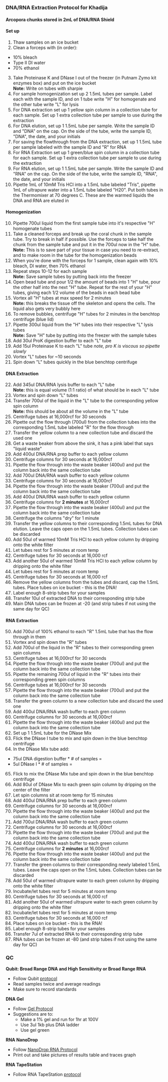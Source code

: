 ### DNA/RNA Extraction Protocol for Khadija

#### Arcopora chunks stored in 2mL of DNA/RNA Shield

#### Set up

1. Thaw samples on an ice bucket
2. Clean a forceps with (in order):
  - 10% bleach
  - Type II DI water
  - 70% ethanol
3. Take Proteinase K and DNase I out of the freezer (in Putnam Zymo kit enzymes box) and put on the ice bucket  
  **Note:** Write on tubes with sharpie
4. For sample homogenization set up 2 1.5mL tubes per sample. Label each with the sample ID, and on 1 tube write "H" for homogenate and the other tube write "L" for lysis
5. For DNA extraction set up 1 yellow spin column in a collection tube for each sample. Set up 1 extra collection tube per sample to use during the extraction
6. For DNA elution, set up 1 1.5mL tube per sample. Write the sample ID and "DNA" on the cap. On the side of the tube, write the sample ID, "DNA", the date, and your initials
7. For saving the flowthrough from the DNA extraction, set up 1 1.5mL tube per sample labeled with the sample ID and "R" for RNA
8. For RNA Extraction set up 1 green/blue spin column in a collection tube for each sample. Set up 1 extra collection tube per sample to use during the extraction
9. For RNA elution, set up 1 1.5mL tube per sample. Write the sample ID and "RNA" on the cap. On the side of the tube, write the sample ID, "RNA", the date, and your initials
10. Pipette 1mL of 10mM Tris HCl into a 1.5mL tube labeled "Tris", pipette 1mL of ultrapure water into a 1.5mL tube labeled "H20". Put both tubes in the Thermomixer at 70 degrees C. These are the warmed liquids the DNA and RNA are eluted in

#### Homogenization

10. Pipette 700ul liquid from the first sample tube into it's respective "H" homogenate tubes
11. Take a cleaned forceps and break up the coral chunk in the sample tube. Try to break in half if possible. Use the forceps to take half the chunk from the sample tube and put it in the 700ul now in the "H" tube.   
  **Note:** This is to save part of your tissue in case you need to re-extract, and to make room in the tube for the homogenization beads
12. When you're done with the forceps for 1 sample, clean again with 10% bleach, DI water, then 70% ethanol
13. Repeat steps 10-12 for each sample  
  **Note:** Save sample tubes by putting back into the freezer
14. Open bead tube and pour 1/2 the amount of beads into 1 "H" tube, pour the other half into the next "H" tube. Repeat for the rest of your "H" tubes, giving each 1/2 volume of the beads in each bead tube
15. Vortex all "H" tubes at max speed for 2 minutes  
  **Note:** this breaks the tissue off the skeleton and opens the cells. The liquid also gets very bubbly here
16. To remove bubbles, centrifuge "H" tubes for 2 minutes in the benchtop centrifuge (blue lid)
17. Pipette 300ul liquid from the "H" tubes into their respective "L" lysis tubes  
  **Note:** Save "H" tube by putting into the freezer with the sample tubes
18. Add 30ul ProK digestion buffer to each "L" tube
19. Add 15ul Proteinase K to each "L" tube _note, pro K is viscous so pipette slowly_
20. Vortex "L" tubes for ~10 seconds
21. Spin down "L" tubes quickly in the blue benchtop centrifuge

#### DNA Extraction

22. Add 345ul DNA/RNA lysis buffer to each "L" tube  
  **Note:** this is equal volume (1:1 ratio) of what should be in each "L" tube
23. Vortex and spin down "L" tubes
24. Transfer 700ul of the liquid in the "L" tube to the corresponding yellow spin column  
  **Note:** this should be about all the volume in the "L" tube
25. Centrifuge tubes at 16,000rcf for 30 seconds
26. Pipette out the flow through (700ul) from the collection tubes into the corresponding 1.5mL tube labeled "R" for the flow through
27. Transfer the yellow column to a new collection tube and discard the used one
28. Get a waste beaker from above the sink, it has a pink label that says "liquid waste"
29. Add 400ul DNA/RNA prep buffer to each yellow column
30. Centrifuge columns for 30 seconds at 16,000rcf
31. Pipette the flow through into the waste beaker (400ul) and put the column back into the same collection tube
32. Add 700ul DNA/RNA wash buffer to each yellow column
33. Centrifuge columns for 30 seconds at 16,000rcf
34. Pipette the flow through into the waste beaker (700ul) and put the column back into the same collection tube
35. Add 400ul DNA/RNA wash buffer to each yellow column
36. Centrifuge columns for **2 minutes** at 16,000rcf
37. Pipette the flow through into the waste beaker (400ul) and put the column back into the same collection tube
38. Centrifuge the columns "dry" for 1 minute
39. Transfer the yellow columns to their corresponding 1.5mL tubes for DNA elution. Leave the caps open on the 1.5mL tubes. Collection tubes can be discarded
40. Add 50ul of warmed 10mM Tris HCl to each yellow column by dripping onto the white filter
41. Let tubes rest for 5 minutes at room temp
42. Centrifuge tubes for 30 seconds at 16,000 rcf
43. Add another 50ul of warmed 10mM Tris HCl to each yellow column by dripping onto the white filter
44. Let tubes rest for 5 minutes at room temp
45. Centrifuge tubes for 30 seconds at 16,000 rcf
46. Remove the yellow columns from the tubes and discard, cap the 1.5mL tubes. Place tubes on ice bucket - this is the DNA!
47. Label enough 8-strip tubes for your samples
48. Transfer 10ul of extracted DNA to their corresponding strip tube
49. Main DNA tubes can be frozen at -20 (and strip tubes if not using the same day for QC)

#### RNA Extraction

50. Add 700ul of 100% ethanol to each "R" 1.5mL tube that has the flow through  in them
51. Vortex and spin down the "R" tubes
52. Add 700ul of the liquid in the "R" tubes to their corresponding green spin columns
53. Centrifuge tubes at 16,000rcf for 30 seconds
54. Pipette the flow through into the waste beaker (700ul) and put the column back into the same collection tube
55. Pipette the remaining 700ul of liquid in the "R" tubes into their corresponding green spin columns
56. Centrifuge tubes at 16,000rcf for 30 seconds
57. Pipette the flow through into the waste beaker (700ul) and put the column back into the same collection tube
58. Transfer the green column to a new collection tube and discard the used one
59. Add 400ul DNA/RNA wash buffer to each gren column
60. Centrifuge columns for 30 seconds at 16,000rcf
61. Pipette the flow through into the waste beaker (400ul) and put the column back into the same collection tube
62. Set up 1 1.5mL tube for the DNase Mix
63. Flick the DNase I tube to mix and spin down in the blue benchtop centrifuge
64. In the DNase Mix tube add:
  - 75ul DNA digestion buffer * # of samples =
  - 5ul DNase I * # of samples =
65. Flick to mix the DNase Mix tube and spin down in the blue benchtop centrifuge
66. Add 80ul of DNase Mix to each green spin column by dripping on the center of the filter
67. Let spin columns sit at room temp for 15 minutes
68. Add 400ul DNA/RNA prep buffer to each green column
69. Centrifuge columns for 30 seconds at 16,000rcf
70. Pipette the flow through into the waste beaker (400ul) and put the column back into the same collection tube
71. Add 700ul DNA/RNA wash buffer to each green column
72. Centrifuge columns for 30 seconds at 16,000rcf
73. Pipette the flow through into the waste beaker (700ul) and put the column back into the same collection tube
74. Add 400ul DNA/RNA wash buffer to each green column
75. Centrifuge columns for **2 minutes** at 16,000rcf
76. Pipette the flow through into the waste beaker (400ul) and put the column back into the same collection tube
77. Transfer the green columns to their corresponding newly labeled 1.5mL tubes. Leave the caps open on the 1.5mL tubes. Collection tubes can be discarded
78. Add 50ul of warmed ultrapure water to each green column by dripping onto the white filter
79. Incubate/let tubes rest for 5 minutes at room temp
780. Centrifuge tubes for 30 seconds at 16,000 rcf
81. Add another 50ul of warmed ultrapure water to each green column by dripping onto the white filter
82. Incubate/let tubes rest for 5 minutes at room temp
83. Centrifuge tubes for 30 seconds at 16,000 rcf
84. Place tubes on ice bucket - this is the RNA!
85. Label enough 8-strip tubes for your samples
86. Transfer 7ul of extracted RNA to their corresponding strip tube
87. RNA tubes can be frozen at -80 (and strip tubes if not using the same day for QC)

### QC

**Qubit: Broad Range DNA and High Sensitivity or Broad Range RNA**  
- Follow Qubit [protocol](https://meschedl.github.io/MESPutnam_Open_Lab_Notebook/Qubit-Protocol/)
- Read samples twice and average readings
- Make sure to record standards

**DNA Gel**
- Follow [Gel Protocol](https://github.com/meschedl/PPP-Lab-Resources/blob/master/Protocols/Agrose-Gel-Protocol.md)
- Suggestions are to:
  - Make a 1% gel and run for 1hr at 100V
  - Use 3ul 1kb plus DNA ladder
  - Use gel green

**RNA NanoDrop**
- Follow [NanoDrop RNA Protocol](https://github.com/meschedl/PPP-Lab-Resources/blob/master/Protocols/Nanodrop-RNA.md)
- Print out and take pictures of results table and traces graph

**RNA TapeStation**
- Follow RNA TapeStation [protocol](https://meschedl.github.io/MESPutnam_Open_Lab_Notebook/RNA-TapeStation-Protocol/)
